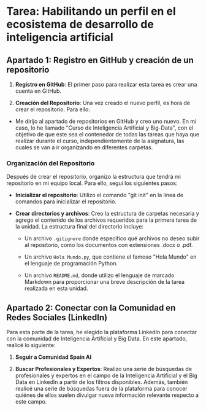 # Tarea: Habilitando un perfil en el ecosistema de desarrollo de inteligencia artificial

## Apartado 1: Registro en GitHub y creación de un repositorio

1. **Registro en GitHub**: El primer paso para realizar esta tarea es crear una cuenta en GitHub.

2. **Creación del Repositorio**: Una vez creado el nuevo perfil, es hora de crear el repositorio. Para ello:

  - Me dirijo al apartado de repositorios en GitHub y creo uno nuevo. En mi caso, lo he llamado "Curso de Inteligencia Artificial y Big-Data", con el objetivo de que este sea el contenedor de todas las tareas
    que haya que realizar durante el curso, independientemente de la asignatura, las cuales se van a ir organizando en diferentes carpetas.

### Organización del Repositorio

Después de crear el repositorio, organizo la estructura que tendrá mi repositorio en mi equipo local. Para ello, seguí los siguientes pasos:

- **Inicializar el repositorio**: Utilizo el comando "git init" en la línea de comandos para inicializar el repositorio.

- **Crear directorios y archivos**: Creo la estructura de carpetas necesaria y agrego el contenido de los archivos requeridos para la primera tarea de la unidad. La estructura final del directorio incluye:

  - Un archivo `.gitignore` donde especifico qué archivos no deseo subir al repositorio, como los documentos con extensiones .docx o .pdf.

  - Un archivo `Hola Mundo.py`, que contiene el famoso "Hola Mundo" en el lenguaje de programación Python.

  - Un archivo `README.md`, donde utilizo el lenguaje de marcado Markdown para proporcionar una breve descripción de la tarea realizada en esta unidad.

## Apartado 2: Conectar con la Comunidad en Redes Sociales (LinkedIn)

Para esta parte de la tarea, he elegido la plataforma LinkedIn para conectar con la comunidad de Inteligencia Artificial y Big Data. En este apartado, realicé lo siguiente:

1. **Seguir a Comunidad Spain AI**

2. **Buscar Profesionales y Expertos**: Realizo una serie de búsquedas de profesionales y expertos en el campo de la Inteligencia Artificial y el Big Data en LinkedIn a partir de los filtros disponibles. Además, también realicé una serie de búsquedas fuera de la plataforma para conocer quiénes de ellos suelen divulgar nueva información relevante respecto a este campo.


